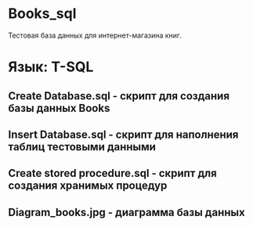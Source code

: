 # Books_sql

Тестовая база данных для интернет-магазина книг.

# Язык: T-SQL

## Create Database.sql - скрипт для создания базы данных Books
## Insert Database.sql - скрипт для наполнения таблиц тестовыми данными
## Create stored procedure.sql - скрипт для создания хранимых процедур
## Diagram_books.jpg - диаграмма базы данных

